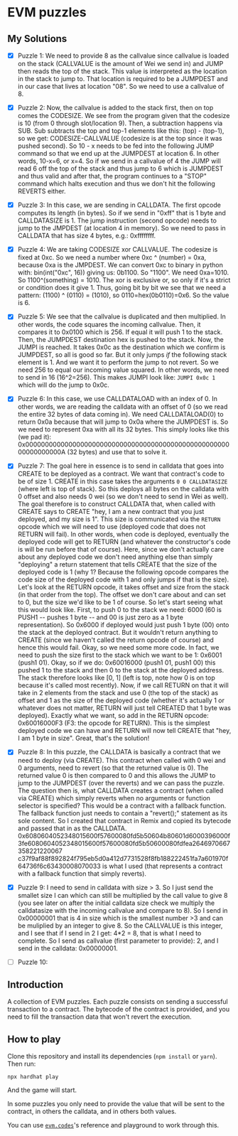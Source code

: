 # EVM puzzles

## My Solutions

- [x] Puzzle 1: We need to provide 8 as the callvalue since callvalue is loaded on the stack (CALLVALUE is the amount of Wei we send in) and JUMP then reads the top of the stack. This value is interpreted as the location in the stack to jump to. That location is required to be a JUMPDEST and in our case that lives at location "08". So we need to use a callvalue of 8.

- [x] Puzzle 2: Now, the callvalue is added to the stack first, then on top comes the CODESIZE. We see from the program given that the codesize is 10 (from 0 through slot/location 9). Then, a subtraction happens via SUB. Sub subtracts the top and top-1 elements like this: (top) - (top-1), so we get: CODESIZE-CALLVALUE (codesize is at the top since it was pushed second). So 10 - x needs to be fed into the following JUMP command so that we end up at the JUMPDEST at location 6. In other words, 10-x=6, or x=4. So if we send in a callvalue of 4 the JUMP will read 6 off the top of the stack and thus jump to 6 which is JUMPDEST and thus valid and after that, the program continues to a "STOP" command which halts execution and thus we don't hit the following REVERTS either.

- [x] Puzzle 3: In this case, we are sending in CALLDATA. The first opcode computes its length (in bytes). So if we send in "0xff" that is 1 byte and CALLDATASIZE is 1. The jump instruction (second opcode) needs to jump to the JMPDEST (at location 4 in memory). So we need to pass in CALLDATA that has size 4 bytes, e.g.: 0xffffffff.

- [x] Puzzle 4: We are taking CODESIZE xor CALLVALUE. The codesize is fixed at 0xc. So we need a number where 0xc ^ (number) = 0xa, because 0xa is the JMPDEST. We can convert 0xc to binary in python with: bin(int("0xc", 16)) giving us: 0b1100. So "1100". We need 0xa=1010. So 1100^(something) = 1010. The xor is exclusive or, so only if it's a strict or condition does it give 1. Thus, going bit by bit we see that we need a pattern: (1100) ^ (0110) = (1010), so 0110=hex(0b0110)=0x6. So the value is 6.

- [x] Puzzle 5: We see that the callvalue is duplicated and then multiplied. In other words, the code squares the incoming callvalue. Then, it compares it to 0x0100 which is 256. If equal it will push 1 to the stack. Then, the JUMPDEST destination hex is pushed to the stack. Now, the JUMPI is reached. It takes 0x0c as the destination which we confirm is JUMPDEST, so all is good so far. But it only jumps *if* the following stack element is 1. And we want it to perform the jump to not revert. So we need 256 to equal our incoming value squared. In other words, we need to send in 16 (16^2=256). This makes JUMPI look like: `JUMPI 0x0c 1` which will do the jump to 0x0c.

- [x] Puzzle 6: In this case, we use CALLDATALOAD with an index of 0. In other words, we are reading the calldata with an offset of 0 (so we read the entire 32 bytes of data coming in). We need CALLDATALOAD(0) to return 0x0a because that will jump to 0x0a where the JUMPDEST is. So we need to represent 0xa with all its 32 bytes. This simply looks like this (we pad it): 0x000000000000000000000000000000000000000000000000000000000000000A (32 bytes) and use that to solve it.

- [x] Puzzle 7: The goal here in essence is to send in calldata that goes into CREATE to be deployed as a contract. We want that contract's code to be of size 1. CREATE in this case takes the arguments `0 0 CALLDATASIZE` (where left is top of stack). So this deploys all bytes on the calldata with 0 offset and also needs 0 wei (so we don't need to send in Wei as well). The goal therefore is to construct CALLDATA that, when called with CREATE says to CREATE "hey, I am a new contract that you just deployed, and my size is 1". This size is communicated via the `RETURN` opcode which we will need to use (deployed code that does not RETURN will fail). In other words, when code is deployed, eventually the deployed code will get to RETURN (and whatever the constructor's code is will be run before that of course). Here, since we don't actually care about any deployed code we don't need anything else than simply "deploying" a return statement that tells CREATE that the size of the deployed code is 1 (why 1? Because the following opcode compares the code size of the deployed code with 1 and only jumps if that is the size). Let's look at the RETURN opcode, it takes offset and size from the stack (in that order from the top). The offset we don't care about and can set to 0, but the size we'd like to be 1 of course. So let's start seeing what this would look like. First, to push 0 to the stack we need: 6000 (60 is PUSH1 -- pushes 1 byte -- and 00 is just zero as a 1 byte representation). So 0x6000 if deployed would just push 1 byte (00) onto the stack at the deployed contract. But it wouldn't return anything to CREATE (since we haven't called the return opcode of course) and hence this would fail. Okay, so we need some more code. In fact, we need to push the size first to the stack which we want to be 1: 0x6001 (push1 01). Okay, so if we do: 0x60016000 (push1 01, push1 00) this pushed 1 to the stack and then 0 to the stack at the deployed address. The stack therefore looks like [0, 1] (left is top, note how 0 is on top because it's called most recently). Now, if we call RETURN on that it will take in 2 elements from the stack and use 0 (the top of the stack) as offset and 1 as the size of the deployed code (whether it's actually 1 or whatever does not matter, RETURN will just tell CREATED that 1 byte was deployed). Exactly what we want, so add in the RETURN opcode: 0x60016000F3 (F3: the opcode for RETURN). This is the simplest deployed code we can have and RETURN will now tell CREATE that "hey, I am 1 byte in size". Great, that's the solution!

- [x] Puzzle 8: In this puzzle, the CALLDATA is basically a contract that we need to deploy (via CREATE). This contract when called with 0 wei and 0 arguments, need to revert (so that the returned value is 0). The returned value 0 is then compared to 0 and this allows the JUMP to jump to the JUMPDEST (over the reverts) and we can pass the puzzle. The question then is, what CALLDATA creates a contract (when called via CREATE) which simply reverts when no arguments or function selector is specified? This would be a contract with a fallback function. The fallback function just needs to contain a "revert();" statement as its sole content. So I created that contract in Remix and copied its bytecode and passed that in as the CALLDATA. 0x6080604052348015600f57600080fd5b50604b80601d6000396000f3fe6080604052348015600f57600080fd5b50600080fdfea2646970667358221220067
c37f9af88f892824f795eb5d0a412d7731528f8fb188222451fa7a601970f64736f6c63430008070033 is what I used (that represents a contract with a fallback function that simply reverts).

- [x] Puzzle 9: I need to send in calldata with size > 3. So I just send the smallet size I can which can still be multiplied by the call value to give 8 (you see later on after the initial calldata size check we multiply the calldatasize with the incoming callvalue and compare to 8). So I send in 0x00000001 that is 4 in size which is the smallest number >3 and can be muliplied by an integer to give 8. So the CALLVALUE is this integer, and I see that if I send in 2 I get: 4*2 = 8, that is what I need to complete. So I send as callvalue (first parameter to provide): 2, and I send in the calldata: 0x00000001.

- [ ] Puzzle 10: 

## Introduction

A collection of EVM puzzles. Each puzzle consists on sending a successful transaction to a contract. The bytecode of the contract is provided, and you need to fill the transaction data that won't revert the execution.

## How to play

Clone this repository and install its dependencies (`npm install` or `yarn`). Then run:

```
npx hardhat play
```

And the game will start.

In some puzzles you only need to provide the value that will be sent to the contract, in others the calldata, and in others both values.

You can use [`evm.codes`](https://www.evm.codes/)'s reference and playground to work through this.
